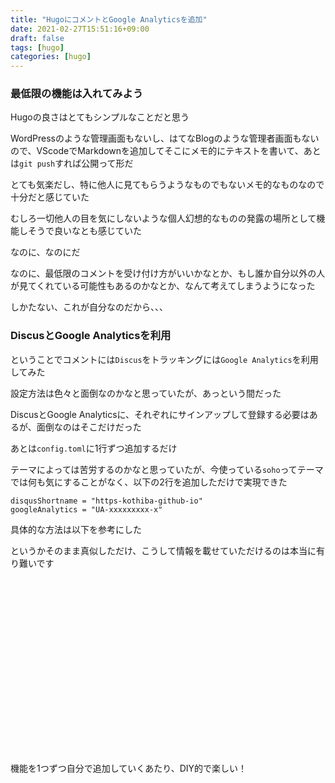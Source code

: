 ```yaml
---
title: "HugoにコメントとGoogle Analyticsを追加"
date: 2021-02-27T15:51:16+09:00
draft: false
tags: [hugo]
categories: [hugo]
---
```


### 最低限の機能は入れてみよう
Hugoの良さはとてもシンプルなことだと思う

WordPressのような管理画面もないし、はてなBlogのような管理者画面もないので、VScodeでMarkdownを追加してそこにメモ的にテキストを書いて、あとは`git push`すれば公開って形だ

とても気楽だし、特に他人に見てもらうようなものでもないメモ的なものなので十分だと感じていた

むしろ一切他人の目を気にしないような個人幻想的なものの発露の場所として機能しそうで良いなとも感じていた

なのに、なのにだ

なのに、最低限のコメントを受け付け方がいいかなとか、もし誰か自分以外の人が見てくれている可能性もあるのかなとか、なんて考えてしまうようになった

しかたない、これが自分なのだから、、、

### DiscusとGoogle Analyticsを利用

ということでコメントには`Discus`をトラッキングには`Google Analytics`を利用してみた

設定方法は色々と面倒なのかなと思っていたが、あっという間だった

DiscusとGoogle Analyticsに、それぞれにサインアップして登録する必要はあるが、面倒なのはそこだけだった

あとは`config.toml`に1行ずつ追加するだけ

テーマによっては苦労するのかなと思っていたが、今使っている`soho`ってテーマでは何も気にすることがなく、以下の2行を追加しただけで実現できた

```
disqusShortname = "https-kothiba-github-io"
googleAnalytics = "UA-xxxxxxxxx-x"
```

具体的な方法は以下を参考にした

というかそのまま真似しただけ、こうして情報を載せていただけるのは本当に有り難いです


<div class="iframely-embed"><div class="iframely-responsive" style="height: 140px; padding-bottom: 0;"><a href="https://itsys-tech.com/list/hugo/004/" data-iframely-url="//cdn.iframe.ly/EZngC15"></a></div></div><script async src="//cdn.iframe.ly/embed.js" charset="utf-8"></script>


<div class="iframely-embed"><div class="iframely-responsive" style="height: 140px; padding-bottom: 0;"><a href="https://itsys-tech.com/list/hugo/002/" data-iframely-url="//cdn.iframe.ly/By5F4y7"></a></div></div><script async src="//cdn.iframe.ly/embed.js" charset="utf-8"></script>

機能を1つずつ自分で追加していくあたり、DIY的で楽しい！

